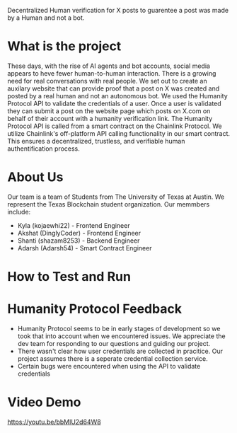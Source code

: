 Decentralized Human verification for X posts to guarentee a post was made by a Human and not a bot.

# What is the project
These days, with the rise of AI agents and bot accounts, social media appears to heve fewer human-to-human interaction. There is a growing need for real conversations with real people. We set out to create an auxilary website that can provide proof that a post on X was created and posted by a real human and not an autonomous bot.
We used the Humanity Protocol API to validate the credentials of a user. Once a user is validated they can submit a post on the website page which posts on X.com on behalf of their account with a humanity verification link. 
The Humanity Protocol API is called from a smart contract on the Chainlink Protocol. We utilize Chainlink's off-platform API calling functionality in our smart contract. This ensures a decentralized, trustless, and verifiable human authentification process.


# About Us
Our team is a team of Students from The University of Texas at Austin. We represent the Texas Blockchain student organization. 
Our memmbers include:

- Kyla (kojaewhi22) - Frontend Engineer
- Akshat (DinglyCoder) - Frontend Engineer
- Shanti (shazam8253) - Backend Engineer
- Adarsh (Adarsh54) - Smart Contract Engineer

# How to Test and Run

# Humanity Protocol Feedback
* Humanity Protocol seems to be in early stages of development so we took that into account when we encountered issues. We appreciate the dev team for responding to our questions and guiding our project.
* There wasn't clear how user credentials are collected in pracitice. Our project assumes there is a seperate credential collection service.
* Certain bugs were encountered when using the API to validate credentials

# Video Demo
https://youtu.be/bbMlU2d64W8


